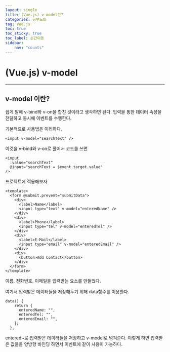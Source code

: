 ```yaml
---
layout: single
title: (Vue.js) v-model란?
categories: 공부노트
tag: Vue.js
toc: true
toc_sticky: true
toc_label: 순간이동
sidebar:
    nav: "counts"
---
```


# (Vue.js) v-model

- - -

## v-model 이란?

쉽게 말해 v-bind와 v-on을 합친 것이라고 생각하면 된다.
입력을 통한 데이터 속성을 전달하고 동시에 이벤트를 수행한다.

기본적으로 사용법은 이러하다.
```
<input v-model="searchText" />
```

이것을 v-bind와 v-on로 풀어서 코드를 쓰면
```
<input
  :value="searchText"
  @input="searchText = $event.target.value"
/>
```

프로젝트에 적용해보자
```
<template>
  <form @submit.prevent="submitData">
    <div>
      <label>Name</label>
      <input type="text" v-model="enteredName" />
    </div>
    <div>
      <label>Phone</label>
      <input type="tel" v-model="enteredTel" />
    </div>
    <div>
      <label>E-Mail</label>
      <input type="email" v-model="enteredEmail" />
    </div>
    <div>
      <button>Add Contact</button>
    </div>
  </form>
</template>
```

이름, 전화번호. 이메일을 입력받는 요소를 만들었다.

여기서 입력받은 데이터들을 저장해두기 위해 data함수를 이용한다.
```
data() {
    return {
      enteredName: "",
      enteredTel: "",
      enteredEmail: "",
    };
  },
```

entered~로 입력받은 데이터들을 저장하고 v-model로 넘겨준다.
이렇게 하면 입력받은 값들을 양방향 바인딩 하면서 이벤트에 같이 사용이 가능하다.